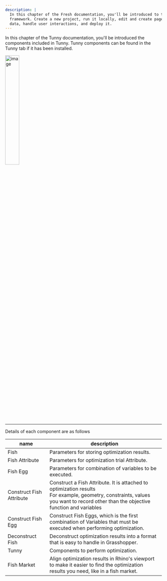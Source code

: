 ```yaml
---
description: |
  In this chapter of the Fresh documentation, you'll be introduced to the
  framework. Create a new project, run it locally, edit and create pages, fetch
  data, handle user interactions, and deploy it.
---
```


In this chapter of the Tunny documentation, you'll be introduced the components
included in Tunny. Tunny components can be found in the Tunny tab if it has been
installed.

<img width="30%" alt="image" src="https://user-images.githubusercontent.com/23289252/208355501-0ae78ff1-e63a-4d8d-8078-16a86e4313bc.png">

---

Details of each component are as follows

| name                     | description                                                                                                                                                                          |
| ------------------------ | ------------------------------------------------------------------------------------------------------------------------------------------------------------------------------------ |
| Fish                     | Parameters for storing optimization results.                                                                                                                                         |
| Fish Attribute           | Parameters for optimization trial Attribute.                                                                                                                                         |
| Fish Egg                 | Parameters for combination of variables to be executed.                                                                                                                              |
| Construct Fish Attribute | Construct a Fish Attribute. It is attached to optimization results</br>For example, geometry, constraints, values you want to record other than the objective function and variables |
| Construct Fish Egg       | Construct Fish Eggs, which is the first combination of Variables that must be executed when performing optimization.                                                                 |
| Deconstruct Fish         | Deconstruct optimization results into a format that is easy to handle in Grasshopper.                                                                                                |
| Tunny                    | Components to perform optimization.                                                                                                                                                  |
| Fish Market              | Align optimization results in Rhino's viewport to make it easier to find the optimization results you need, like in a fish market.                                                   |
